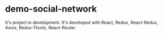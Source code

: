 # demo-social-network
It's project in development. It's developed with React, Redux, React-Redux, Axios, Redux-Thunk, React-Router.
